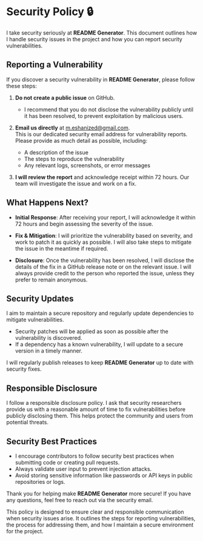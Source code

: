 # Security Policy 🔒

I take security seriously at **README Generator**. This document outlines how I handle security issues in the project and how you can report security vulnerabilities.

## Reporting a Vulnerability

If you discover a security vulnerability in **README Generator**, please follow these steps:

1. **Do not create a public issue** on GitHub.
   - I recommend that you do not disclose the vulnerability publicly until it has been resolved, to prevent exploitation by malicious users.

2. **Email us directly** at [m.eshanized@gmail.com](mailto:m.eshanized@gmail.com).  
   This is our dedicated security email address for vulnerability reports. Please provide as much detail as possible, including:
   - A description of the issue
   - The steps to reproduce the vulnerability
   - Any relevant logs, screenshots, or error messages

3. **I will review the report** and acknowledge receipt within 72 hours. Our team will investigate the issue and work on a fix.

## What Happens Next?

- **Initial Response**: After receiving your report, I will acknowledge it within 72 hours and begin assessing the severity of the issue.
  
- **Fix & Mitigation**: I will prioritize the vulnerability based on severity, and work to patch it as quickly as possible. I will also take steps to mitigate the issue in the meantime if required.

- **Disclosure**: Once the vulnerability has been resolved, I will disclose the details of the fix in a GitHub release note or on the relevant issue. I will always provide credit to the person who reported the issue, unless they prefer to remain anonymous.

## Security Updates

I aim to maintain a secure repository and regularly update dependencies to mitigate vulnerabilities. 

- Security patches will be applied as soon as possible after the vulnerability is discovered.
- If a dependency has a known vulnerability, I will update to a secure version in a timely manner.
  
I will regularly publish releases to keep **README Generator** up to date with security fixes.

## Responsible Disclosure

I follow a responsible disclosure policy. I ask that security researchers provide us with a reasonable amount of time to fix vulnerabilities before publicly disclosing them. This helps protect the community and users from potential threats.

## Security Best Practices

- I encourage contributors to follow security best practices when submitting code or creating pull requests.
- Always validate user input to prevent injection attacks.
- Avoid storing sensitive information like passwords or API keys in public repositories or logs.

Thank you for helping make **README Generator** more secure! If you have any questions, feel free to reach out via the security email.

This policy is designed to ensure clear and responsible communication when security issues arise. It outlines the steps for reporting vulnerabilities, the process for addressing them, and how I maintain a secure environment for the project.
